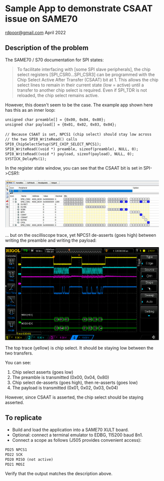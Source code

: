 # Sample App to demonstrate CSAAT issue on SAME70

rdpoor@gmail.com
April 2022

## Description of the problem

The SAME70 / S70 documentation for SPI states:

> To facilitate interfacing with [some SPI slave peripherals], the chip select
> registers [SPI_CSR0...SPI_CSR3] can be programmed with the Chip Select Active
> After Transfer (CSAAT) bit at 1. This allows the chip select lines to remain
> in their current state (low = active) until a transfer to another chip select
> is required. Even if SPI_TDR is not reloaded, the chip select remains active.

However, this doesn't seem to be the case.  The example app shown here has this
as an inner loop:

```
unsigned char preamble[] = {0x00, 0x04, 0x80};
unsigned char payload[] = {0x01, 0x02, 0x03, 0x04};

// Because CSAAT is set, NPCS1 (chip select) should stay low across
// the two SPI0_WriteRead() calls
SPI0_ChipSelectSetup(SPI_CHIP_SELECT_NPCS1);
SPI0_WriteRead((void *) preamble, sizeof(preamble), NULL, 0);
SPI0_WriteRead((void *) payload, sizeof(payload), NULL, 0);
SYSTICK_DelayMs(1);
```

In the register state window, you can see that the CSAAT bit 
is set in SPI->CSR1:

![the register state graphic](./spi0_csr1.jpg)

... but on the oscilliscope trace, yet NPCS1 de-asserts (goes high) 
between writing the preamble and writing the payload:

![the attached scope trace](./rigol.png)

The top trace (yellow) is chip select. It should be staying low between
the two transfers.

You can see:
1. Chip select asserts (goes low)
2. The preamble is transmitted (0x00, 0x04, 0x80)
3. Chip select de-asserts (goes high), then re-asserts (goes low)
4. The payload is transmitted (0x01, 0x02, 0x03, 0x04)

However, since CSAAT is asserted, the chip select should be staying asserted.

## To replicate

* Build and load the application into a SAME70 XULT board.
* Optional: connect a terminal emulator to EDBG, 115200 baud 8n1.
* Connect a scope as follows (J505 provides convenient access):

```
PD25 NPCS1
PD22 SCK
PD20 MISO (not active)
PD21 MOSI
```

Verify that the output matches the description above.

